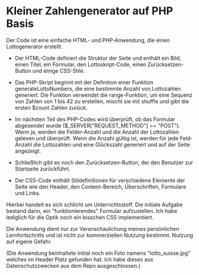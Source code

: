 # Kleiner Zahlengenerator auf PHP Basis

Der Code ist eine einfache HTML- und PHP-Anwendung, die einen Lottogenerator erstellt. 

- Der HTML-Code definiert die Struktur der Seite und enthält ein Bild, einen Titel, ein Formular, den Lottoskript-Code, einen Zurücksetzen-Button und einige CSS-Stile.

- Das PHP-Skript beginnt mit der Definition einer Funktion generateLottoNumbers, die eine bestimmte Anzahl von Lottozahlen generiert. Die Funktion verwendet die range-Funktion, um eine Sequenz von Zahlen von 1 bis 42 zu erstellen, mischt sie mit shuffle und gibt die ersten $count Zahlen zurück.

- Im nächsten Teil des PHP-Codes wird überprüft, ob das Formular abgesendet wurde ($_SERVER["REQUEST_METHOD"] == "POST"). Wenn ja, werden die Felder-Anzahl und die Anzahl der Lottozahlen gelesen und überprüft. Wenn die Anzahl gültig ist, werden für jede Feld-Anzahl die Lottozahlen und eine Glückszahl generiert und auf der Seite angezeigt.

- Schließlich gibt es noch den Zurücksetzen-Button, der den Benutzer zur Startseite zurückführt.

- Der CSS-Code enthält Stildefinitionen für verschiedene Elemente der Seite wie den Header, den Content-Bereich, Überschriften, Formulare und Links.

Hierbei handelt es sich schlicht um Unterrichtsstoff. Die initiale Aufgabe bestand darin, ein "funktionierendes" Formular aufzustellen. Ich habe lediglich für die Optik noch ein bisschen CSS implementiert.

Die Anwendung dient nur zur Veranschaulichung meines persönlichen Lernfortschritts und ist nicht zur kommerziellen Nutzung bestimmt. Nutzung auf eigene Gefahr.



(Die Anwendung beinhaltete initial noch ein Foto namens "lotto_suisse.jpg" welches im Header Platz gefunden hat. Ich habe dieses aus Datenschutzzwecken aus dem Repo ausgeschlossen.)
